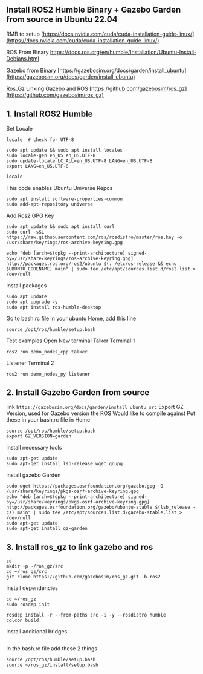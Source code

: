 ## Install ROS2 Humble Binary + Gazebo Garden from source in Ubuntu 22.04

RMB to setup
[https://docs.nvidia.com/cuda/cuda-installation-guide-linux/](https://docs.nvidia.com/cuda/cuda-installation-guide-linux/)

ROS From Binary
[https://docs.ros.org/en/humble/Installation/Ubuntu-Install-Debians.html ](https://docs.ros.org/en/humble/Installation/Ubuntu-Install-Debians.html )

Gazebo from Binary
[https://gazebosim.org/docs/garden/install_ubuntu](https://gazebosim.org/docs/garden/install_ubuntu)

Ros_Gz Linking Gazebo and ROS
[https://github.com/gazebosim/ros_gz](https://github.com/gazebosim/ros_gz)

## 1. Install ROS2 Humble
Set Locale
```
locale  # check for UTF-8

sudo apt update && sudo apt install locales
sudo locale-gen en_US en_US.UTF-8
sudo update-locale LC_ALL=en_US.UTF-8 LANG=en_US.UTF-8
export LANG=en_US.UTF-8

locale 
```

This code enables Ubuntu Universe Repos
```
sudo apt install software-properties-common
sudo add-apt-repository universe
```

Add Ros2 GPG Key
```
sudo apt update && sudo apt install curl
sudo curl -sSL https://raw.githubusercontent.com/ros/rosdistro/master/ros.key -o /usr/share/keyrings/ros-archive-keyring.gpg
```
```
echo "deb [arch=$(dpkg --print-architecture) signed-by=/usr/share/keyrings/ros-archive-keyring.gpg] http://packages.ros.org/ros2/ubuntu $(. /etc/os-release && echo $UBUNTU_CODENAME) main" | sudo tee /etc/apt/sources.list.d/ros2.list > /dev/null
```

Install packages
```
sudo apt update
sudo apt upgrade -y
sudo apt install ros-humble-desktop
```

Go to bash.rc file in your ubuntu Home, add this line
```
source /opt/ros/humble/setup.bash
```

Test examples Open New terminal
Talker Terminal 1
``` 
ros2 run demo_nodes_cpp talker
```
Listener Terminal 2
```
ros2 run demo_nodes_py listener
```

## 2. Install Gazebo Garden from source 
link
```https://gazebosim.org/docs/garden/install_ubuntu_src```
Export GZ Version, used for Gazebo version the ROS Would like to compile against
Put these in your bash.rc file in Home
```
source /opt/ros/humble/setup.bash
export GZ_VERSION=garden
```

install necessary tools
```
sudo apt-get update
sudo apt-get install lsb-release wget gnupg
```

install gazebo Garden
```
sudo wget https://packages.osrfoundation.org/gazebo.gpg -O /usr/share/keyrings/pkgs-osrf-archive-keyring.gpg
echo "deb [arch=$(dpkg --print-architecture) signed-by=/usr/share/keyrings/pkgs-osrf-archive-keyring.gpg] http://packages.osrfoundation.org/gazebo/ubuntu-stable $(lsb_release -cs) main" | sudo tee /etc/apt/sources.list.d/gazebo-stable.list > /dev/null
sudo apt-get update
sudo apt-get install gz-garden
```

## 3. Install ros_gz to link gazebo and ros
```
cd
mkdir -p ~/ros_gz/src
cd ~/ros_gz/src
git clone https://github.com/gazebosim/ros_gz.git -b ros2
```

Install dependencies
```
cd ~/ros_gz
sudo rosdep init
```
```
rosdep install -r --from-paths src -i -y --rosdistro humble
colcon build
```

Install additional bridges
```sudo apt-get install ros-humble-ros-ign-bridge
```

In the bash.rc file add these 2 things
```
source /opt/ros/humble/setup.bash
source ~/ros_gz/install/setup.bash
```
